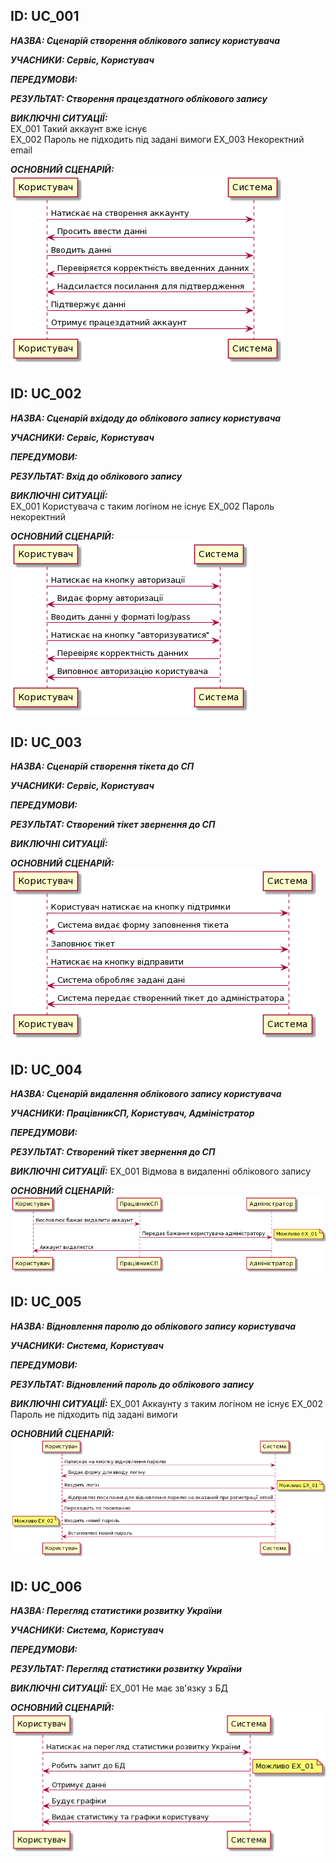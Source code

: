 <h2>ID: UС_001</h2>
      
***НАЗВА: Сценарій створення облікового запису користувача***
    
***УЧАСНИКИ: Сервіс, Користувач***

***ПЕРЕДУМОВИ:***

***РЕЗУЛЬТАТ: Створення працездатного облікового запису***

***ВИКЛЮЧНІ СИТУАЦІЇ:***  
EX_001 Такий аккаунт вже існує  
EX_002 Пароль не підходить під задані вимоги
EX_003 Некоректний email

***ОСНОВНИЙ СЦЕНАРІЙ:***
![Image alt](https://github.com/MaxiskaSN/database_basics_template/blob/master/src/uml/UC_00.png)

<h2>ID: UС_002</h2>

***НАЗВА: Сценарій вхідоду до облікового запису користувача***
    
***УЧАСНИКИ: Сервіс, Користувач***

***ПЕРЕДУМОВИ:***

***РЕЗУЛЬТАТ: Вхід до облікового запису***

***ВИКЛЮЧНІ СИТУАЦІЇ:***  
EX_001 Користувача с таким логіном не існує
EX_002 Пароль некоректний

***ОСНОВНИЙ СЦЕНАРІЙ:***
![Image alt](https://github.com/MaxiskaSN/database_basics_template/blob/master/src/uml/UC_01.png)

<h2>ID: UС_003</h2>

***НАЗВА: Сценарій створення тікета до СП***
    
***УЧАСНИКИ: Сервіс, Користувач***

***ПЕРЕДУМОВИ:***

***РЕЗУЛЬТАТ: Створений тікет звернення до СП***

***ВИКЛЮЧНІ СИТУАЦІЇ:***  

***ОСНОВНИЙ СЦЕНАРІЙ:***
![Image alt](https://github.com/MaxiskaSN/database_basics_template/blob/master/src/uml/UC_02.png)


<h2>ID: UС_004</h2>

***НАЗВА: Сценарій видалення облікового запису користувача***
    
***УЧАСНИКИ: ПрацівникСП, Користувач, Адміністратор***

***ПЕРЕДУМОВИ:***

***РЕЗУЛЬТАТ: Створений тікет звернення до СП***

***ВИКЛЮЧНІ СИТУАЦІЇ:*** 
EX_001 Відмова в видаленні облікового запису

***ОСНОВНИЙ СЦЕНАРІЙ:***
![Image alt](https://github.com/MaxiskaSN/database_basics_template/blob/master/src/uml/UC_03.png)

<h2>ID: UС_005</h2>

***НАЗВА: Відновлення паролю до облікового запису користувача***
    
***УЧАСНИКИ: Система, Користувач***

***ПЕРЕДУМОВИ:***

***РЕЗУЛЬТАТ: Відновлений пароль до облікового запису***

***ВИКЛЮЧНІ СИТУАЦІЇ:*** 
EX_001 Аккаунту з таким логіном не існує
EX_002 Пароль не підходить під задані вимоги

***ОСНОВНИЙ СЦЕНАРІЙ:***
![Image alt](https://github.com/MaxiskaSN/database_basics_template/blob/master/src/uml/UC_04.png)

<h2>ID: UС_006</h2>

***НАЗВА: Перегляд статистики розвитку України***
    
***УЧАСНИКИ: Система, Користувач***

***ПЕРЕДУМОВИ:***

***РЕЗУЛЬТАТ: Перегляд статистики розвитку України***

***ВИКЛЮЧНІ СИТУАЦІЇ:*** 
EX_001 Не має зв'язку з БД

***ОСНОВНИЙ СЦЕНАРІЙ:***
![Image alt](https://github.com/MaxiskaSN/database_basics_template/blob/master/src/uml/UC_05.png)


